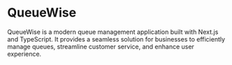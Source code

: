 # QueueWise
QueueWise is a modern queue management application built with Next.js and TypeScript. It provides a seamless solution for businesses to efficiently manage queues, streamline customer service, and enhance user experience.
